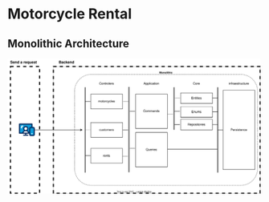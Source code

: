 # Motorcycle Rental

## Monolithic Architecture
<div align="center">
    <img src = "./images/monolithic-architecture.svg">
</div>
